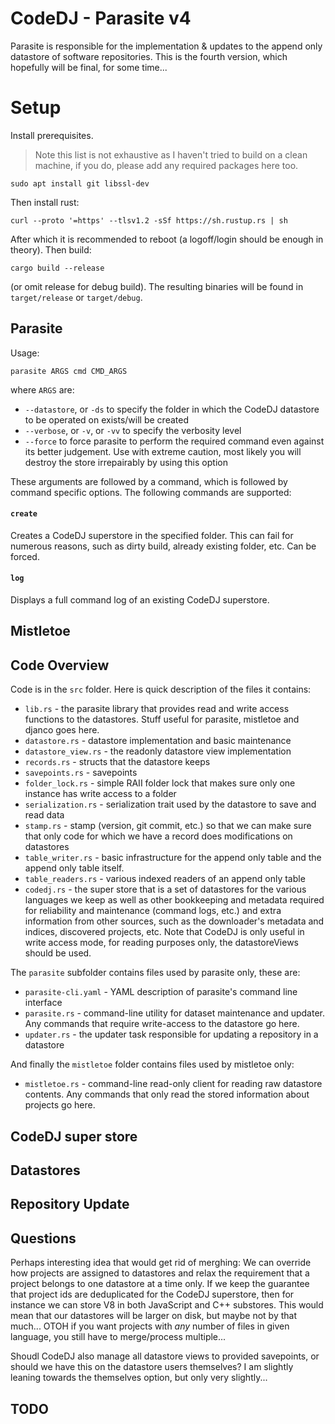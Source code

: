 # CodeDJ - Parasite v4

Parasite is responsible for the implementation & updates to the append only datastore of software repositories. This is the fourth version, which hopefully will be final, for some time...

# Setup 

Install prerequisites.

> Note this list is not exhaustive as I haven't tried to build on a clean machine, if you do, please add any required packages here too. 

    sudo apt install git libssl-dev
    
Then install rust:

    curl --proto '=https' --tlsv1.2 -sSf https://sh.rustup.rs | sh

After which it is recommended to reboot (a logoff/login should be enough in theory). Then build:

    cargo build --release

(or omit release for debug build). The resulting binaries will be found in `target/release` or `target/debug`. 


## Parasite

Usage:

    parasite ARGS cmd CMD_ARGS

where `ARGS` are:

- `--datastore`, or `-ds` to specify the folder in which the CodeDJ datastore to be operated on exists/will be created
- `--verbose`, or `-v`, or `-vv` to specify the verbosity level
- `--force` to force parasite to perform the required command even against its better judgement. Use with extreme caution, most likely you will destroy the store irrepairably by using this option

These arguments are followed by a command, which is followed by command specific options. The following commands are supported:

#### `create`

Creates a CodeDJ superstore in the specified folder. This can fail for numerous reasons, such as dirty build, already existing folder, etc. Can be forced.

#### `log`

Displays a full command log of an existing CodeDJ superstore.

## Mistletoe


## Code Overview

Code is in the `src` folder. Here is quick description of the files it contains:

- `lib.rs` - the parasite library that provides read and write access functions to the datastores. Stuff useful for parasite, mistletoe and djanco goes here. 
- `datastore.rs` - datastore implementation and basic maintenance
- `datastore_view.rs` - the readonly datastore view implementation
- `records.rs` - structs that the datastore keeps
- `savepoints.rs` - savepoints
- `folder_lock.rs` - simple RAII folder lock that makes sure only one instance has write access to a folder
- `serialization.rs` - serialization trait used by the datastore to save and read data
- `stamp.rs` - stamp (version, git commit, etc.) so that we can make sure that only code for which we have a record does modifications on datastores
- `table_writer.rs` - basic infrastructure for the append only table and the append only table itself. 
- `table_readers.rs` - various indexed readers of an append only table
- `codedj.rs` - the super store that is a set of datastores for the various languages we keep as well as other bookkeeping and metadata required for reliability and maintenance (command logs, etc.) and extra information from other sources, such as the downloader's metadata and indices, discovered projects, etc. Note that CodeDJ is only useful in write access mode, for reading purposes only, the datastoreViews should be used. 

The `parasite` subfolder contains files used by parasite only, these are:

- `parasite-cli.yaml` - YAML description of parasite's command line interface
- `parasite.rs` - command-line utility for dataset maintenance and updater. Any commands that require write-access to the datastore go here. 
- `updater.rs` - the updater task responsible for updating a repository in a datastore

And finally the `mistletoe` folder contains files used by mistletoe only:

- `mistletoe.rs` - command-line read-only client for reading raw datastore contents. Any commands that only read the stored information about projects go here. 

## CodeDJ super store

## Datastores

## Repository Update





## Questions

Perhaps interesting idea that would get rid of merghing: We can override how projects are assigned to datastores and relax the requirement that a project belongs to one datastore at a time only. If we keep the guarantee that project ids are deduplicated for the CodeDJ superstore, then for instance we can store V8 in both JavaScript and C++ substores. This would mean that our datastores will be larger on disk, but maybe not by that much... OTOH if you want projects with *any* number of files in given language, you still have to merge/process multiple... 

Shoudl CodeDJ also manage all datastore views to provided savepoints, or should we have this on the datastore users themselves? I am slightly leaning towards the themselves option, but only very slightly...

## TODO

